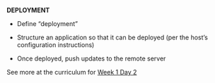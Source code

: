 **DEPLOYMENT**

- Define “deployment”

- Structure an application so that it can be deployed (per the host’s configuration instructions)

- Once deployed, push updates to the remote server

See more at the curriculum for [Week 1 Day 2](https://www.learnacademy.org/days/155)
